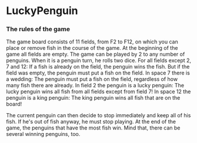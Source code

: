 # LuckyPenguin

### The rules of the game
The game board consists of 11 fields, from F2 to F12, on which you can place or remove fish in the course of the game. 
At the beginning of the game all fields are empty. The game can be played by 2 to any number of penguins.
When it is a penguin turn, he rolls two dice.
  For all fields except 2, 7 and 12: If a fish is already on the field, the penguin wins the fish. But if the field was empty, the penguin must put a fish on the field.
  In space 7 there is a wedding: The penguin must put a fish on the field, regardless of how many fish there are already.
  In field 2 the penguin is a lucky penguin: The lucky penguin wins all fish from all fields except from field 7!
  In space 12 the penguin is a king penguin: The king penguin wins all fish that are on the board!
  
The current penguin can then decide to stop immediately and keep all of his fish. If he's out of fish anyway, he must stop playing.
At the end of the game, the penguins that have the most fish win. Mind that, there can be several winning penguins, too.
